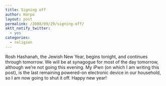 ```yaml
---
title: Signing off
author: Harpo
layout: post
permalink: /2008/09/29/signing-off/
aktt_notify_twitter:
  - yes
categories:
  - religion
---
```

Rosh Hashanah, the Jewish New Year, begins tonight, and continues through tomorrow. We will be at synagogue for most of the day tomorrow, although we&#8217;re not going this evening. My iPwn (on which I am writing this post), is the last remaining powered-on electronic device in our household, so I am now going to shut it off. Happy new year!